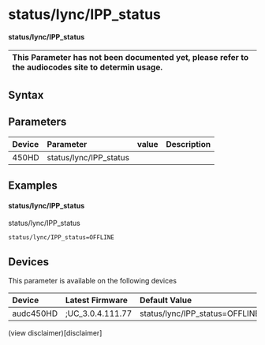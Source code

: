 ﻿---
description: status/lync/IPP_status
search: false
---

# status/lync/IPP_status

#### status/lync/IPP_status


| This Parameter has not been documented yet, please refer to the audiocodes site to determin usage.  | 
| :--- |

## Syntax

## Parameters
|Device|Parameter|value|Description|
|:---|:---|:---|:---|
| 450HD | status/lync/IPP_status |  |  |

## Examples
#### status/lync/IPP_status

status/lync/IPP_status

```
status/lync/IPP_status=OFFLINE
```

## Devices
This parameter is available on the following devices

| Device | Latest Firmware | Default Value |
|:---|:---|:---|
| audc450HD | ;UC_3.0.4.111.77 | status/lync/IPP_status=OFFLINE 

(view disclaimer)[disclaimer]
